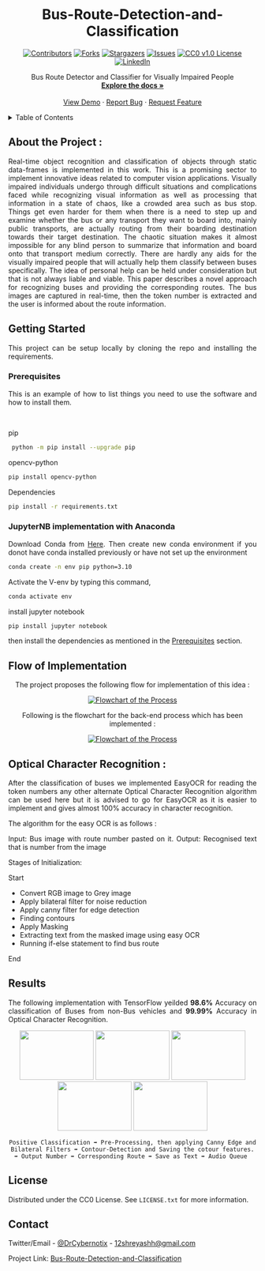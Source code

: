 <h1 align="center">Bus-Route-Detection-and-Classification</h1>

<div align="center">
 
[![Contributors][contributors-shield]][contributors-url]
[![Forks][forks-shield]][forks-url]
[![Stargazers][stars-shield]][stars-url]
[![Issues][issues-shield]][issues-url]
[![CC0 v1.0 License][license-shield]][license-url]
[![LinkedIn][linkedin-shield]][linkedin-url]
<!-- [![Webpage][web]][web-url] -->
 
 </div>
 


  <p align="center">
    Bus Route Detector and Classifier for Visually Impaired People
    <br />
    <a href="https://github.com/shr3yash/Bus-Route-Detection-and-Classification/blob/main/README.md"><strong>Explore the docs »</strong></a>
    <br />
    <br />
    <a href="https://github.com/shr3yash/Bus-Route-Detection-and-Classification/blob/main/README.md">View Demo</a>
    ·
    <a href="https://github.com/shr3yash/Bus-Route-Detection-and-Classification/issues">Report Bug</a>
    ·
    <a href="https://github.com/shr3yash/Bus-Route-Detection-and-Classification/issues">Request Feature</a>
  </p>

 
 <div align="justify">
 <!-- TABLE OF CONTENTS -->
<details>
  <summary>Table of Contents</summary>
  <ol>
    <li>
      <a href="#about-the-project">About The Project :</a>
      <ul>
        <li><a href="#built-with">Built With</a></li>
      </ul>
    </li>
    <li>
      <a href="#getting-started">Getting Started</a>
      <ul>
        <li><a href="#prerequisites">Prerequisites</a></li>
        <li><a href="#installation">Installation</a></li>
      </ul>
    </li>
    <li><a href="#usage">Usage</a></li>
    <li><a href="#roadmap">Roadmap</a></li>
    <li><a href="#contributing">Contributing</a></li>
    <li><a href="#license">License</a></li>
    <li><a href="#contact">Contact</a></li>
  </ol>
</details>
 
 ## About the Project :
 
 Real-time object recognition and classification of objects through static data-frames is implemented in this work. This is a promising sector to implement innovative ideas
 related to computer vision applications. Visually impaired individuals undergo through difficult situations and complications faced while recognizing visual information as well
 as processing that information in a state of chaos, like a crowded area such as bus stop. Things get even harder for them when there is a need to step up and examine whether
 the bus or any transport they want to board into, mainly public transports, are actually routing from their boarding destination towards their target destination.
 The chaotic situation makes it almost impossible for any blind person to summarize that information and board onto that transport medium correctly. There are hardly any aids
 for the visually impaired people that will actually help them classify between buses specifically. The idea of personal help can be held under consideration but that is not 
 always liable and viable. This paper describes a novel approach for recognizing buses and providing the corresponding routes.  The bus images are captured in real-time, then 
 the token number is extracted and the user is informed about the route information. 
 
## Getting Started

 This project can be setup locally by cloning the repo and installing the requirements.

### Prerequisites

This is an example of how to list things you need to use the software and how to install them.
 
 <br/>
 
pip 
 ```sh
  python -m pip install --upgrade pip
 ```
 
opencv-python
```sh
pip install opencv-python
```
 
Dependencies 
 ```sh
pip install -r requirements.txt
```
 
 ### JupyterNB implementation with Anaconda
 
 
 Download Conda from [Here](https://www.anaconda.com/download/). 
 Then create new conda environment if you donot have conda installed previously or have not set up the environment 
 ```sh
 conda create -n env pip python=3.10
 ```
 Activate the V-env by typing this command,
 ```sh
 conda activate env
 ```
 install jupyter notebook
 ```sh
 pip install jupyter notebook
 ```
 then install the dependencies as mentioned in the [Prerequisites](prerequisites) section.
 
 ## Flow of Implementation 
 
 <div align="center">
  
The project proposes the following flow for implementation of this idea : 
 
<a href="https://github.com/DrCybernotix/Bus-Route-Detection-and-Classification/blob/main/DemoImages/Picture1.png">
    <img src="DemoImages/Picture1.png" alt="Flowchart of the Process">
</a>

 Following is the flowchart for the back-end process which has been implemented :
 
<a href="https://github.com/DrCybernotix/Bus-Route-Detection-and-Classification/blob/main/DemoImages/Picture2.png">
    <img src="DemoImages/Picture2.png" alt="Flowchart of the Process">
</a>
  
</div>
 
 ## Optical Character Recognition : 
 
 After the classification of buses we implemented EasyOCR for reading the token numbers any other alternate Optical Character Recognition algorithm can be used here but it is advised to go for EasyOCR as it is easier to implement and gives almost 100% accuracy in character recognition.




The algorithm for the easy OCR is as follows : 

 Input: Bus image with route number pasted on it.
 Output: Recognised text that is number from the image

Stages of Initialization:

Start 
   * Convert RGB image to Grey image
   * Apply bilateral filter for noise reduction
   * Apply canny filter for edge detection 
   * Finding contours
   * Apply Masking
   * Extracting text from the masked image using easy OCR
   * Running if-else statement to find bus route
 
End
 
 ## Results 
 
 The following implementation with TensorFlow yeilded **98.6%** Accuracy on classification of Buses from non-Bus vehicles and **99.99%** Accuracy in Optical Character Recognition.
 
 <div align="center">
    <img src="https://user-images.githubusercontent.com/60093808/150591368-bbdf0b5f-aa36-466d-b9d7-2c76b5f90649.png" width="150" height="100" />
    <img src="https://user-images.githubusercontent.com/60093808/150591426-cec2cb78-f4fb-4f35-a017-e8c1e47c87c2.png" width="150" height="100" />
    <img src="https://user-images.githubusercontent.com/60093808/150591454-6c1aa74e-d7a5-42e2-b579-15c40cb7c149.png" width="150" height="100" />
    <img src="https://user-images.githubusercontent.com/60093808/150591484-d53cbf55-d9db-4771-b93e-12283f618210.png" width="150" height="100" />
    <img src="https://user-images.githubusercontent.com/60093808/150591513-22698ecc-3e4a-4875-bc6d-b0a82e887292.png" width="150" height="100" />

    Positive Classification ➡ Pre-Processing, then applying Canny Edge and Bilateral Filters ➡ Contour-Detection and Saving the cotour features. ➡ Output Number ➡ Corresponding Route ➡ Save as Text ➡ Audio Queue 
  </div>
 
 ## License

Distributed under the CC0 License. See `LICENSE.txt` for more information.
 
 ## Contact

Twitter/Email - [@DrCybernotix](https://twitter.com/DrCybernotix) - 12shreyashh@gmail.com

Project Link: [Bus-Route-Detection-and-Classification](https://github.com/DrCybernotix/Bus-Route-Detection-and-Classification)
 
 </div>
 
[contributors-shield]: https://img.shields.io/github/contributors/shr3yash/Bus-Route-Detection-and-Classification.svg?style=for-the-badge
[contributors-url]: https://github.com/shr3yash/Bus-Route-Detection-and-Classification/graphs/contributors
[forks-shield]: https://img.shields.io/github/forks/shr3yash/Bus-Route-Detection-and-Classification.svg?style=for-the-badge
[forks-url]: https://github.com/shr3yash/Bus-Route-Detection-and-Classification/network/members
[stars-shield]: https://img.shields.io/github/stars/shr3yash/Bus-Route-Detection-and-Classification.svg?style=for-the-badge
[stars-url]: https://github.com/shr3yash/Bus-Route-Detection-and-Classification/stargazers
[issues-shield]: https://img.shields.io/github/issues/shr3yash/Bus-Route-Detection-and-Classification?style=for-the-badge
[issues-url]: https://github.com/shr3yash/Bus-Route-Detection-and-Classification/issues
[license-shield]: https://img.shields.io/github/license/shr3yash/Bus-Route-Detection-and-Classification.svg?style=for-the-badge
[license-url]: https://github.com/shr3yash/Bus-Route-Detection-and-Classification/blob/main/LICENSE
[linkedin-shield]: https://img.shields.io/badge/-LinkedIn-black.svg?style=for-the-badge&logo=linkedin&colorB=555
[linkedin-url]: https://in.linkedin.com/in/shreyash-bhatkar-5bb904194
[product-screenshot]: images/screenshot.png
<!-- [web]: https://img.shields.io/website?down_color=red&down_message=offline&style=for-the-badge&up_color=blue&up_message=Click%20for%20Live%20Demo&url=https%3A%2F%2Feskimoio.netlify.app%2Findex.html
[web-url]: https://eskimoio.netlify.app/ -->
